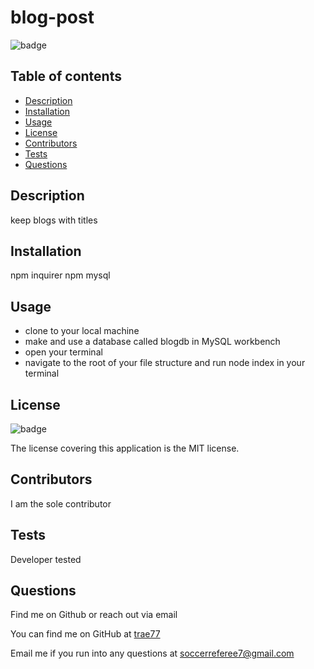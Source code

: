 # blog-post

  ![badge](https://img.shields.io/badge/license-MIT-blue)

  ## Table of contents
  - [Description](#description)
  - [Installation](#installation)
  - [Usage](#usage)
  - [License](#license)
  - [Contributors](#contributors)
  - [Tests](#tests)
  - [Questions](#questions)

  ## Description
  keep blogs with titles

  ## Installation
  npm inquirer
  npm mysql
 

  ## Usage
  * clone to your local machine
  * make and use a database called blogdb in MySQL workbench
  * open your terminal
  * navigate to the root of your file structure and run node index in your terminal


  ## License
  ![badge](https://img.shields.io/badge/license-MIT-blue)

  The license covering this application is the MIT license.

  ## Contributors
  I am the sole contributor

  ## Tests
  Developer tested

  ## Questions
  Find me on Github or reach out via email

   You can find me on GitHub at [trae77](https://github.com/trae77)

  Email me if you run into any questions at soccerreferee7@gmail.com


 
